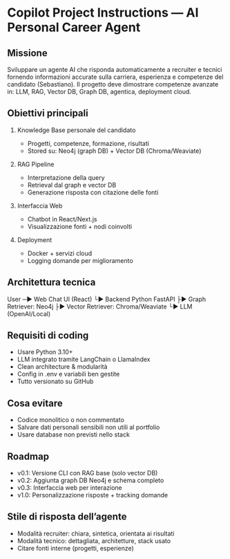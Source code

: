 # Copilot Project Instructions — AI Personal Career Agent

## Missione
Sviluppare un agente AI che risponda automaticamente a recruiter e tecnici fornendo informazioni accurate sulla carriera, esperienza e competenze del candidato (Sebastiano). Il progetto deve dimostrare competenze avanzate in: LLM, RAG, Vector DB, Graph DB, agentica, deployment cloud.

## Obiettivi principali

1. Knowledge Base personale del candidato
   - Progetti, competenze, formazione, risultati
   - Stored su: Neo4j (graph DB) + Vector DB (Chroma/Weaviate)

2. RAG Pipeline
   - Interpretazione della query
   - Retrieval dal graph e vector DB
   - Generazione risposta con citazione delle fonti

3. Interfaccia Web
   - Chatbot in React/Next.js
   - Visualizzazione fonti + nodi coinvolti

4. Deployment
   - Docker + servizi cloud
   - Logging domande per miglioramento

## Architettura tecnica

User ─▶ Web Chat UI (React)
        └▶ Backend Python FastAPI
            ├▶ Graph Retriever: Neo4j
            ├▶ Vector Retriever: Chroma/Weaviate
            └▶ LLM (OpenAI/Local)

## Requisiti di coding

- Usare Python 3.10+
- LLM integrato tramite LangChain o LlamaIndex
- Clean architecture & modularità
- Config in .env e variabili ben gestite
- Tutto versionato su GitHub

## Cosa evitare

- Codice monolitico o non commentato
- Salvare dati personali sensibili non utili al portfolio
- Usare database non previsti nello stack

## Roadmap

- v0.1: Versione CLI con RAG base (solo vector DB)
- v0.2: Aggiunta graph DB Neo4j e schema completo
- v0.3: Interfaccia web per interazione
- v1.0: Personalizzazione risposte + tracking domande

## Stile di risposta dell’agente

- Modalità recruiter: chiara, sintetica, orientata ai risultati
- Modalità tecnico: dettagliata, architetture, stack usato
- Citare fonti interne (progetti, esperienze)

